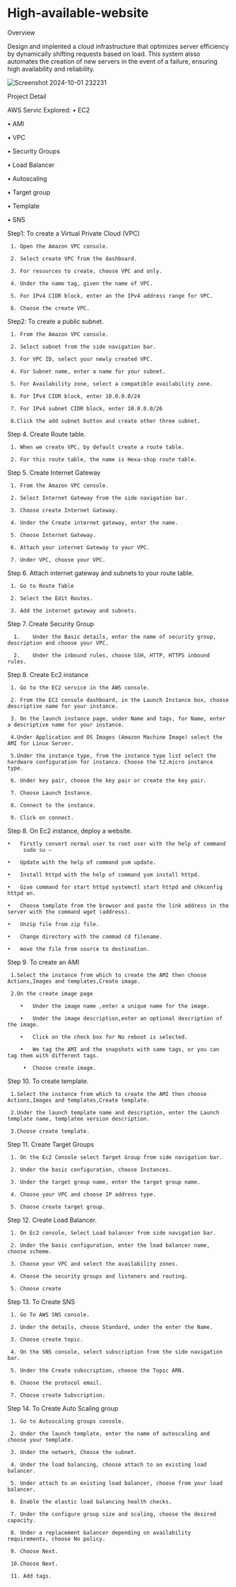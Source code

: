 # High-available-website
Overview

Design and implented a cloud infrastructure that optimizes server efficiency by dynamically shifting requests based on load. This system alsso automates the creation of new servers in the event of a failure, ensuring high availability and reliability.

![Screenshot 2024-10-01 232231](https://github.com/user-attachments/assets/0cbd4a6c-1e38-4659-8fa3-c22819dbb0a1)


Project Detail

AWS Servic Explored:
  •	EC2
	
  •	AMI
	
  •	VPC
	
  •	Security Groups
	
  •	Load Balancer

  •	Autoscaling
 
  •	Target group
	
  •	Template
	
  •	SNS
  
 Step1: To create a Virtual Private Cloud (VPC)
 
     1.	Open the Amazon VPC console.
     
     2.	Select create VPC from the dashboard.
     
     3.	For resources to create, choose VPC and only.
     
     4.	Under the name tag, given the name of VPC.
     
     5.	For IPv4 CIDR block, enter an the IPv4 address range for VPC.
     
     6.	Choose the create VPC.
     
 Step2: To create a public subnet.
 
     1.	From the Amazon VPC console.
     
     2.	Select subnet from the side navigation bar.
     
     3.	For VPC ID, select your newly created VPC.
     
     4. For Subnet name, enter a name for your subnet.
     
     5. For Availability zone, select a compatible availability zone.
     
     6. For IPv4 CIDR block, enter 10.0.0.0/24
     
     7.	For IPv4 subnet CIDR block, enter 10.0.0.0/26
     
     8.Click the add subnet button and create other three subnet.

 Step 4. Create Route table.
 
     1. When we create VPC, by default create a route table.
     
     2. For this route table, the name is Hexa-shop route table.
     
 Step 5. Create Internet Gateway
 
     1.	From the Amazon VPC console.
     
     2.	Select Internet Gateway from the side navigation bar.

     3.	Choose create Internet Gateway.
     
     4.	Under the Create internet gateway, enter the name.
     
     5.	Choose Internet Gateway.
     
     6.	Attach your internet Gateway to your VPC.
     
     7.	Under VPC, choose your VPC.

 Step 6. Attach internet gateway and subnets to your route table.
 
     1.	Go to Route Table
     
     2.	Select the Edit Routes.
     
     3.	Add the internet gateway and subnets.


 Step 7. Create Security Group
 
      1.	Under the Basic details, enter the name of security group, description and choose your VPC.
      
      2.	Under the inbound rules, choose SSH, HTTP, HTTPS inbound rules.

 Step 8. Create Ec2 instance
 
     1. Go to the EC2 service in the AWS console. 
     
     2. From the EC2 console dashboard, in the Launch Instance box, choose descriptive name for your instance.
     
     3.	On the launch instance page, under Name and tags, for Name, enter a descriptive name for your instance.  
     
     4.Under Application and OS Images (Amazon Machine Image) select the AMI for Linux Server.
     
     5.Under the instance type, from the instance type list select the hardware configuration for instance. Choose the t2.micro instance type.
     
     6. Under key pair, choose the key pair or create the key pair.
     
     7. Choose Launch Instance.
     
     8. Connect to the instance.
     
     9. Click on connect.

Step 8. On Ec2 instance, deploy a website.

    •	Firstly convert normal user to root user with the help of command
         sudo su –
	 
    •	Update with the help of command yum update.
    
    •	Install httpd with the help of command yum install httpd.
    
    •	Give command for start httpd systemctl start httpd and chkconfig httpd on.
    
    •	Choose template from the browser and paste the link address in the server with the command wget (address).
    
    •	Unzip file from zip file.
    
    •	Change directory with the commad cd filename.
    
    •	move the file from source to destination.

 Step 9. To create an AMI
 
     1.Select the instance from which to create the AMI then choose Actions,Images and templates,Create image.
        
     2.On the create image page
     
        •	Under the image name ,enter a unique name for the image.
	
        •	Under the image description,enter an optional description of the image.
	
        •	Click on the check box for No reboot is selected.
	
        •	We tag the AMI and the snapshots with same tags, or you can tag them with different tags.
         
         •	Choose create image.
 Step 10. To create template.
 
     1.Select the instance from which to create the AMI then choose Actions,Images and templates,Create template.   
     
     2.Under the launch template name and description, enter the Launch template name, templatee version description.
     
     3.Choose create template.
  
 Step 11. Create Target Groups
 
     1.	On the Ec2 Console select Target Group from side navigation bar.
     
     2.	Under the basic configuration, choose Instances.
     
     3.	Under the target group name, enter the target group name.
     
     4.	Choose your VPC and choose IP address type.
     
     5.	Choose create target group.

 Step 12. Create Load Balancer.
 
     1.	On Ec2 console, Select Load balancer from side navigation bar.     
     
     2.	Under the basic configuration, enter the load balancer name, choose scheme.
     
     3.	Choose your VPC and select the availability zones.
     
     4.	Choose the security groups and listeners and routing.
     
     5.	Choose create

 Step 13. To Create SNS
 
     1.	Go To AWS SNS console.
     
     2.	Under the details, choose Standard, under the enter the Name.
     
     3.	Choose create topic.
     
     4.	On the SNS console, select subscription from the side navigation bar.
     
     5.	Under the Create subscription, choose the Topic ARN.
     
     6.	Choose the protocol email.
     
     7.	Choose create Subscription.
     
 Step 14. To Create Auto Scaling group
 
     1.	Go to Autoscaling groups console.
     
     2.	Under the launch template, enter the name of autoscaling and choose your template.
     
     3.	Under the network, Choose the subnet.
     
     4.	Under the load balancing, choose attach to an existing load balancer.
     
     5.	Under attach to an existing load balancer, choose from your load balancer.
     
     6.	Enable the elastic load balancing health checks.

     7.	Under the configure group size and scaling, choose the desired capacity.
     
     8. Under a replacement balancer depending on availability requirements, choose No policy.
     
     9.	Choose Next.
     
     10.Choose Next.
     
     11. Add tags.

